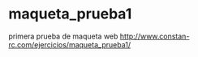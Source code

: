 # maqueta_prueba1
primera prueba de maqueta web
http://www.constan-rc.com/ejercicios/maqueta_prueba1/
